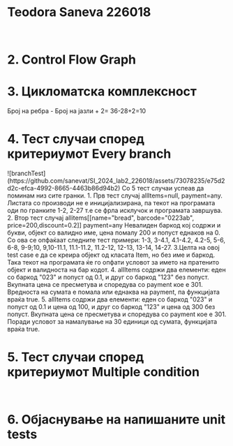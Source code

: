 # Teodora Saneva 226018
</br>
<h1>2. Control Flow Graph</h1
![GRAPH](https://github.com/sanevat/SI_2024_lab2_226018/assets/73078235/dff6c195-8bf7-41ca-97c2-20fcf7c694b8)
</br>
<h1>3. Цикломатска комплексност</h1>
Број на ребра - Број на јазли + 2= 36-28+2=10
</br>
<h1>4. Тест случаи според критериумот Every branch  </h1>
![branchTest](https://github.com/sanevat/SI_2024_lab2_226018/assets/73078235/e75d2d2c-efca-4992-8665-4463b86d94b2)
Со 5 тест случаи успеав да поминам низ сите гранки. 
1. Прв тест случај allItems=null, payment=any. Листата со производи не е иницијализирана, па текот на програмата оди по гранките 1-2, 2-27 т.е се фрла исклучок и програмата завршува.
2. Втор тест случај allitems[[name="bread", barcode="0223ab", price=200,discount=0.2]] payment=any Невалиден баркод кој содржи и букви, објект со валидно име, цена помалу 200 и попуст еднаков на 0. Со ова се опфаќаат следните тест примери: 1-3, 3-4.1, 4.1-4.2, 4.2-5, 5-6, 6-8, 9-9;10, 9,10-11.1, 11.1-11.2, 11.2-12, 12-13, 13-14, 14-27.
3.Целта на овој test case е да се креира објект од класата Item, но без име и баркод. Така текот на програмата ќе го опфати условот за името на пратенито објект и валидноста на бар кодот.
4. allItems содржи два елементи: еден со баркод "023" и попуст од 0.1, и друг со баркод "123" без попуст. Вкупната цена се пресметува и споредува со payment кое е 301. Вредноста на сумата е помала или еднаква на payment, па функцијата враќа true.
5. allItems содржи два елементи: еден со баркод "023" и попуст од 0.1 и цена од 100, и друг со баркод "123" и цена од 300 без попуст. Вкупната цена се пресметува и споредува со payment кое е 301. Поради условот за намалување на 30 единици од сумата, функцијата враќа true.
<br/>
<h1>5. Тест случаи според критериумот Multiple condition </h1>

</br>
<h1>6. Објаснување на напишаните unit tests</h1>



